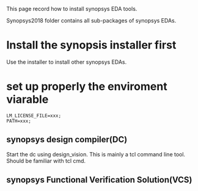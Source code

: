 This page record how to install synopsys EDA tools.

Synopsys2018 folder contains all sub-packages of synopsys EDAs.

# Install the synopsis installer first
Use the installer to install other synopsys EDAs.

# set up properly the enviroment viarable
```
LM_LICENSE_FILE=xxx;
PATH=xxx;
```


## synopsys design compiler(DC)
Start the dc using design_vision.
This is mainly a tcl command line tool. Should be familiar with tcl cmd.

## synopsys Functional Verification Solution(VCS)
